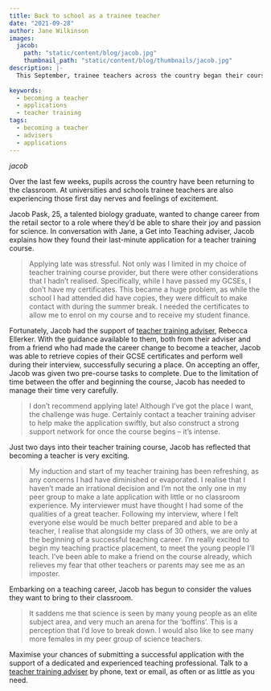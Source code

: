 ```yaml
---
title: Back to school as a trainee teacher
date: "2021-09-28"
author: Jane Wilkinson
images:
  jacob:
    path: "static/content/blog/jacob.jpg"
    thumbnail_path: "static/content/blog/thumbnails/jacob.jpg"
description: |-
  This September, trainee teachers across the country began their courses. Jacob describes their last-minute application and their first few days as a trainee.
    
keywords:
  - becoming a teacher
  - applications
  - teacher training
tags:
  - becoming a teacher
  - advisers
  - applications
---
```


$jacob$

Over the last few weeks, pupils across the country have been returning to the classroom. At universities and schools trainee teachers are also experiencing those first day nerves and feelings of excitement. 

Jacob Pask, 25, a talented biology graduate, wanted to change career from the retail sector to a role where they’d be able to share their joy and passion for science. In conversation with Jane, a Get into Teaching adviser, Jacob explains how they found their last-minute application for a teacher training course. 

> Applying late was stressful. Not only was I limited in my choice of teacher training course provider, but there were other considerations that I hadn’t realised. Specifically, while I have passed my GCSEs, I don’t have my certificates. This became a huge problem, as while the school I had attended did have copies, they were difficult to make contact with during the summer break. I needed the certificates to allow me to enrol on my course and to receive my student finance.
 
Fortunately, Jacob had the support of [teacher training adviser](/teacher-training-advisers), Rebecca Ellerker. With the guidance available to them, both from their adviser and from a friend who had made the career change to become a teacher, Jacob was able to retrieve copies of their GCSE certificates and perform well during their interview, successfully securing a place. On accepting  an offer, Jacob was given two pre-course tasks to complete. Due to the limitation of time between the offer and beginning the course, Jacob has needed to manage their time very carefully. 

> I don’t recommend applying late! Although I’ve got the place I want, the challenge was huge. Certainly contact a teacher training adviser to help make the application swiftly, but also construct a strong support network for once the course begins – it’s intense.
 
Just two days into their teacher training course, Jacob has reflected that becoming a teacher is very exciting. 

> My induction and start of my teacher training has been refreshing, as any concerns I had have diminished or evaporated. I realise that I haven’t made an irrational decision and I’m not the only one in my peer group to make a late application with little or no classroom experience. My interviewer must have thought I had some of the qualities of a great teacher. Following my interview, where I felt everyone else would be much better prepared and able to be a teacher, I realise that alongside my class of 30 others, we are only at the beginning of a successful teaching career. I’m really excited to begin my teaching practice placement, to meet the young people I’ll teach. I’ve been able to make a friend on the course already, which relieves my fear that other teachers or parents may see me as an imposter.
 
Embarking on a teaching career, Jacob has begun to consider the values they want to bring to their classroom.

> It saddens me that science is seen by many young people as an elite subject area, and very much an arena for the ‘boffins’. This is a perception that I’d love to break down. I would also like to see many more females in my peer group of science teachers. 

Maximise your chances of submitting a successful application with the support of a dedicated and experienced teaching professional. Talk to a [teacher training adviser](/teacher-training-advisers) by phone, text or email, as often or as little as you need.
